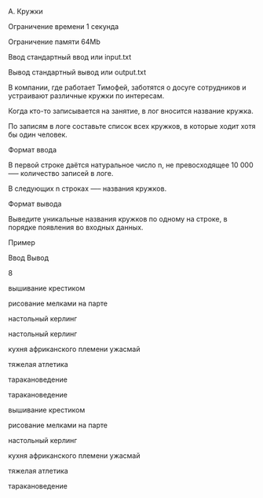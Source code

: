 A. Кружки

Ограничение времени 1 секунда

Ограничение памяти 64Mb

Ввод стандартный ввод или input.txt

Вывод стандартный вывод или output.txt

В компании, где работает Тимофей, заботятся о досуге сотрудников и устраивают различные кружки по интересам.

Когда кто-то записывается на занятие, в лог вносится название кружка.

По записям в логе составьте список всех кружков, в которые ходит хотя бы один человек.

Формат ввода

В первой строке даётся натуральное число n, не превосходящее 10 000 –— количество записей в логе.

В следующих n строках —– названия кружков.

Формат вывода

Выведите уникальные названия кружков по одному на строке, в порядке появления во входных данных.

Пример

Ввод Вывод

8

вышивание крестиком

рисование мелками на парте

настольный керлинг

настольный керлинг

кухня африканского племени ужасмай

тяжелая атлетика

таракановедение

таракановедение

вышивание крестиком

рисование мелками на парте

настольный керлинг

кухня африканского племени ужасмай

тяжелая атлетика

таракановедение